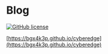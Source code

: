 # Blog

[![GitHub license](https://img.shields.io/github/license/cotes2020/chirpy-starter.svg?color=blue)][mit]

[https://bgx4k3p.github.io/cyberedge](https://bgx4k3p.github.io/cyberedge)

[mit]: https://github.com/cotes2020/chirpy-starter/blob/master/LICENSE
